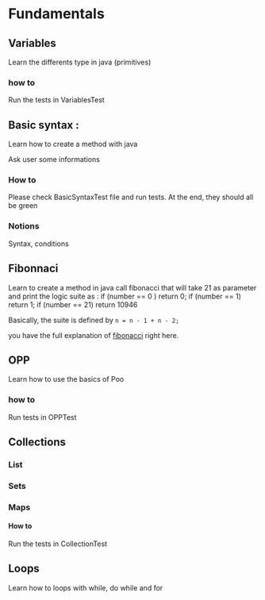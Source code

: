 # Fundamentals

## Variables

Learn the differents type in java (primitives)

### how to

Run the tests in VariablesTest

## Basic syntax : 

Learn how to create a method with java

Ask user some informations

### How to

Please check BasicSyntaxTest file and run tests. At the end, they should all be green

### Notions

Syntax, conditions


## Fibonnaci

Learn to create a method in java call fibonacci that will take 21
as parameter and print the logic suite as :
if (number == 0 ) return 0;
if (number == 1) return 1;
if (number == 21) return 10946

Basically, the suite is defined by `n = n - 1 + n - 2;`

you have the full explanation of [fibonacci](https://en.wikipedia.org/wiki/Fibonacci_sequence) right here.


## OPP

Learn how to use the basics of Poo

### how to

Run tests in OPPTest

## Collections

### List 

### Sets

### Maps

#### How to 

Run the tests in CollectionTest


## Loops

Learn how to loops with while, do while and for

